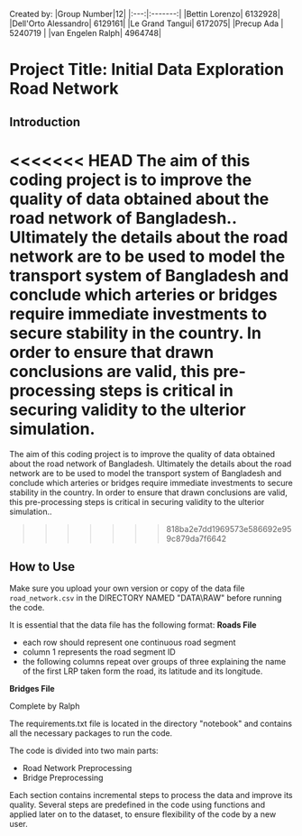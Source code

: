 Created by:
|Group Number|12|
|:---:|:-------:|
|Bettin Lorenzo| 6132928|
|Dell'Orto Alessandro| 6129161|
|Le Grand Tangui| 6172075|
|Precup Ada | 5240719 |
|van Engelen Ralph| 4964748|

# Project Title: Initial Data Exploration Road Network
## Introduction

<<<<<<< HEAD
The aim of this coding project is to improve the quality of data obtained about the road network of Bangladesh.. Ultimately the details about the road network are to be used to model the transport system of Bangladesh and conclude which arteries or bridges require immediate investments to secure stability in the country. In order to ensure that drawn conclusions are valid, this pre-processing steps is critical in securing validity to the ulterior simulation.
=======
The aim of this coding project is to improve the quality of data obtained about the road network of Bangladesh. Ultimately the details about the road network are to be used to model the transport system of Bangladesh and conclude which arteries or bridges require immediate investments to secure stability in the country. In order to ensure that drawn conclusions are valid, this pre-processing steps is critical in securing validity to the ulterior simulation..
>>>>>>> 818ba2e7dd1969573e586692e959c879da7f6642

## How to Use

Make sure you upload your own version or copy of the data file `road_network.csv` in the DIRECTORY NAMED "DATA\RAW" before running the code. 

It is essential that the data file has the following format:
**Roads File**
- each row should represent one continuous road segment
- column 1 represents the road segment ID
- the following columns repeat over groups of three explaining the name of the first LRP taken form the road, its latitude and its longitude. 

**Bridges File**

Complete by Ralph


The requirements.txt file is located in the directory "notebook" and contains all the necessary packages to run the code.


The code is divided into two main parts:
- Road Network Preprocessing
- Bridge Preprocessing

Each section contains incremental steps to process the data and improve its quality. Several steps are predefined in the code using functions and applied later on to the dataset, to ensure flexibility of the code by a new user.  